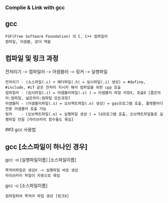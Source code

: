 ### Complie & Link with gcc

## gcc
```
FSF(Free Software Foundation) 의 C, C++ 컴파일러
컴파일, 어셈블, 로더 역할
```

## 컴파일 및 링크 과정

전처리기 -> 컴파일러 -> 어셈블러 -> 링커 -> 실행파일 

```
전처리기 - (소스파일(.c) + 헤더파일(.h) = 임시파일(.i) 생성) = #define, #include, #if 같은 전처리 지시자 해석 컴파일을 위한 cpp 호출
컴파일러 - (임시파일(.i) = 어셈블리파일(.s) ) = 어셈블리 파일 저장X, 호출O [좁은의미:컴파일, 넓은의미:컴파일 모든과정]  
어셈블러 - (어셈블리파일(.s) = 오브젝트파일(.o) 생성) = gas프로그램 호출, 플랫폼마다 전용 어셈블러 호출 가능
링커    - (오브젝트파일(.o) = 실행파일 생성 ) = ld프로그램 호출, 오브젝트파일들로 실행파일 만듬 [라이브러리 함수들도 묶임] 
```

##3 gcc 사용법

## gcc [소스파일이 하나인 경우]
gcc -o [실행파일이름] [소스파일이름]
```
목적어파일은 생성X -> 실행파일 바로 생성 
라이브러리 파일이 자동으로 묶임
```
gcc -c [소스파일이름]
```
컴파일하여 목적어 파일 생성 [링크X]
```

